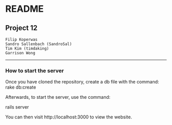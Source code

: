 # README

## Project 12
```
Filip Koperwas
Sandro Sallenbach (SandroSal)
Tim Kim (timdaking)
Garrison Wong

```
------------------


### How to start the server

Once you have cloned the repository, create a db file with the command:
rake db:create

Afterwards, to start the server, use the command:

rails server

You can then visit http://localhost:3000 to view the website.

